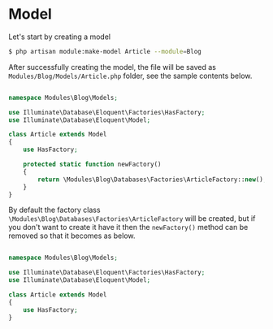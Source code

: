 # Model

Let's start by creating a model
```bash
$ php artisan module:make-model Article --module=Blog
```

After successfully creating the model, the file will be saved as `Modules/Blog/Models/Article.php` folder, see the sample contents below.
```php 

namespace Modules\Blog\Models;

use Illuminate\Database\Eloquent\Factories\HasFactory;
use Illuminate\Database\Eloquent\Model;

class Article extends Model
{
    use HasFactory;

    protected static function newFactory()
    {
        return \Modules\Blog\Databases\Factories\ArticleFactory::new();
    }
}
```

By default the factory class `\Modules\Blog\Databases\Factories\ArticleFactory` will be created, but if you don't want to create it have it then the `newFactory()` method can be removed so that it becomes as below.

```php 

namespace Modules\Blog\Models;

use Illuminate\Database\Eloquent\Factories\HasFactory;
use Illuminate\Database\Eloquent\Model;

class Article extends Model
{
    use HasFactory;
}
```